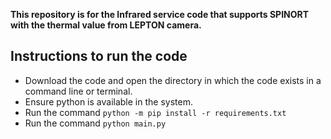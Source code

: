 **This repository is for the Infrared service code that supports SPINORT with the thermal value from LEPTON camera.**

## **Instructions to run the code**
- Download the code and open the directory in which the code exists in a command line or terminal.
- Ensure python is available in the system.
- Run the command `python -m pip install -r requirements.txt`
- Run the command `python main.py`